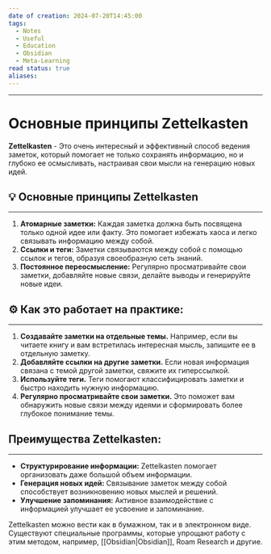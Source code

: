 ```yaml
---
date of creation: 2024-07-20T14:45:00
tags:
  - Notes
  - Useful
  - Education
  - Obsidian
  - Meta-Learning
read status: true
aliases:
---
```

---
# Основные принципы Zettelkasten


**Zettelkasten** - Это  очень  интересный  и  эффективный  способ  ведения  заметок,  который  помогает  не  только  сохранять  информацию,  но  и  глубоко  ее  осмысливать,  настраивая  свои  мысли  на  генерацию  новых  идей.



## 💡  **Основные  принципы  Zettelkasten**
---

1. **Атомарные  заметки:**  Каждая  заметка  должна  быть  посвящена  только  одной  идее  или  факту.  Это  помогает  избежать  хаоса  и  легко  связывать  информацию  между  собой. 
2. **Ссылки  и  теги:**  Заметки  связываются  между  собой  с  помощью  ссылок  и  тегов,  образуя  своеобразную  сеть  знаний. 
3. **Постоянное  переосмысление:**  Регулярно  просматривайте  свои  заметки,  добавляйте  новые  связи,  делайте  выводы  и  генерируйте  новые  идеи.



## **⚙️ Как  это  работает  на  практике:**
---

1.  **Создавайте  заметки  на  отдельные  темы.**  Например,  если  вы  читаете  книгу  и  вам  встретилась  интересная  мысль,  запишите  ее  в  отдельную  заметку. 
2.  **Добавляйте  ссылки  на  другие  заметки.**  Если  новая  информация  связана  с  темой  другой  заметки,  свяжите  их  гиперссылкой. 
3. **Используйте  теги.**  Теги  помогают  классифицировать  заметки  и  быстро  находить  нужную  информацию. 
4.  **Регулярно  просматривайте  свои  заметки.**  Это  поможет  вам  обнаружить  новые  связи  между  идеями  и  сформировать  более  глубокое  понимание  темы.



## **Преимущества  Zettelkasten:**
---

- **Структурирование  информации:**  Zettelkasten  помогает  организовать  даже  большой  объем  информации. 
- **Генерация  новых  идей:**  Связывание  заметок  между  собой  способствует  возникновению  новых  мыслей  и  решений. 
- **Улучшение  запоминания:**  Активное  взаимодействие  с  информацией  улучшает  ее  усвоение  и  запоминание.

Zettelkasten  можно  вести  как  в  бумажном,  так  и  в  электронном  виде.  Существуют  специальные  программы,  которые  упрощают  работу  с  этим  методом,  например,  [[Obsidian|Obsidian]],  Roam  Research  и  другие.